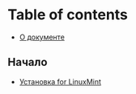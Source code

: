 # Table of contents

* [О документе](README.md)

## Начало

* [Установка for LinuxMint](nachalo/lin1.md)

